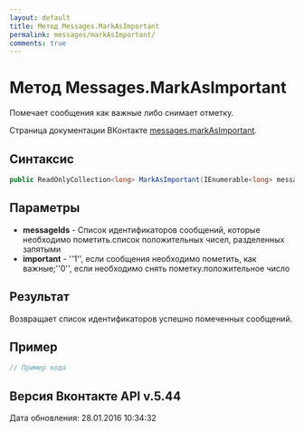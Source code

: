 ```yaml
---
layout: default
title: Метод Messages.MarkAsImportant
permalink: messages/markAsImportant/
comments: true
---
```

# Метод Messages.MarkAsImportant
Помечает сообщения как важные либо снимает отметку.

Страница документации ВКонтакте [messages.markAsImportant](https://vk.com/dev/messages.markAsImportant).

## Синтаксис
``` csharp
public ReadOnlyCollection<long> MarkAsImportant(IEnumerable<long> messageIds, bool important = true)
```

## Параметры
+ **messageIds** - Список идентификаторов сообщений, которые необходимо пометить.список положительных чисел, разделенных запятыми
+ **important** - &#39;&#39;1&#39;&#39;, если сообщения необходимо пометить, как важные;&#39;&#39;0&#39;&#39;, если необходимо снять пометку.положительное число

## Результат
Возвращает список идентификаторов успешно помеченных сообщений.

## Пример
``` csharp
// Пример кода
```

## Версия Вконтакте API v.5.44
Дата обновления: 28.01.2016 10:34:32
